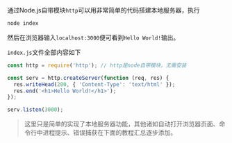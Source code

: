 通过Node.js自带模块`http`可以用非常简单的代码搭建本地服务器，执行

```bash
node index
```

然后在浏览器输入`localhost:3000`便可看到`Hello World!`输出。

`index.js`文件全部内容如下

```js
const http = require('http'); // http是node自带模块，无需安装

const serv = http.createServer(function (req, res) {
  res.writeHead(200, { 'Content-Type': 'text/html' });
  res.end('<h1>Hello World!</h1>');
});

serv.listen(3000);
```

> 这里只是简单的实现了本地服务器功能，其他诸如自动打开浏览器页面、命令行中进程提示、错误捕获在下面的教程汇总逐步添加。
